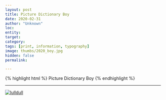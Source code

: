 ```yaml
---
layout: post
title: Picture Dictionary Boy
date: 2020-02-31
author: "Unknown"
loc: 
entity: 
target: 
category: 
tags: [print, information, typography]
image: thumbs/2020_boy.jpg
hidden: false
permalink:

---
```




{% highlight html %}
Picture Dictionary Boy
{% endhighlight %}

---


<div class="post_image">
	<a href="{{ site.baseurl }}/images/posts/2020_boy/001.jpg" target="_blank">
	<img src="{{ site.baseurl }}/images/posts/2020_boy/001.jpg" alt="lulldull"></a>
</div>
